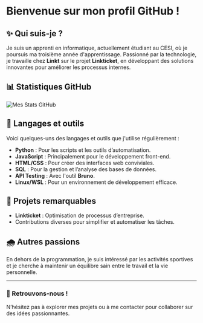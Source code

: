 # Bienvenue sur mon profil GitHub !

## ✨ Qui suis-je ?
Je suis un apprenti en informatique, actuellement étudiant au CESI, où je poursuis ma troisième année d'apprentissage. Passionné par la technologie, je travaille chez **Linkt** sur le projet **Linkticket**, en développant des solutions innovantes pour améliorer les processus internes.

## 📊 Statistiques GitHub
![Mes Stats GitHub](https://github-readme-stats.vercel.app/api?username=Joosxphh&show_icons=true&theme=radical)

## 🔧 Langages et outils
Voici quelques-uns des langages et outils que j'utilise régulièrement :

- **Python** : Pour les scripts et les outils d’automatisation.
- **JavaScript** : Principalement pour le développement front-end.
- **HTML/CSS** : Pour créer des interfaces web conviviales.
- **SQL** : Pour la gestion et l’analyse des bases de données.
- **API Testing** : Avec l'outil **Bruno**.
- **Linux/WSL** : Pour un environnement de développement efficace.

## 🎨 Projets remarquables
- **Linkticket** : Optimisation de processus d’entreprise.
- Contributions diverses pour simplifier et automatiser les tâches.

## 🌧 Autres passions
En dehors de la programmation, je suis intéressé par les activités sportives et je cherche à maintenir un équilibre sain entre le travail et la vie personnelle.

---

### 🔗 Retrouvons-nous !
N’hésitez pas à explorer mes projets ou à me contacter pour collaborer sur des idées passionnantes.
